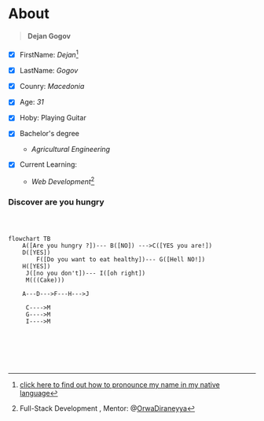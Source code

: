 # About

> #### Dejan Gogov

- [x] FirstName: *Dejan*[^1]
- [x] LastName: *Gogov*
- [x] Counry: *Macedonia*
- [x] Age: *31*
- [x] Hoby: Playing Guitar
- [x] Bachelor's degree
     * *Agricultural Engineering*


- [x] Current Learning:

     * *Web Development*[^2]





### Discover are you hungry
 
```mermaid



flowchart TB
    A([Are you hungry ?])--- B([NO]) --->C([YES you are!])
    D([YES])
        F([Do you want to eat healthy])--- G([Hell NO!])
    H([YES])
     J([no you don't])--- I([oh right])
     M(((Cake)))
     
    A---D--->F---H--->J
     
     C---->M
     G---->M
     I---->M
    
    





```
     





[^1]: [click here to find out how to pronounce my name in my native language](https://github.com/WildCodeSchool/2023-01-EN-Berlin-Remote2-Markdown/blob/main/assets/name.mp3?raw=true)
[^2]: Full-Stack Development , Mentor: @[OrwaDiraneyya](https://github.com/diraneyya)

